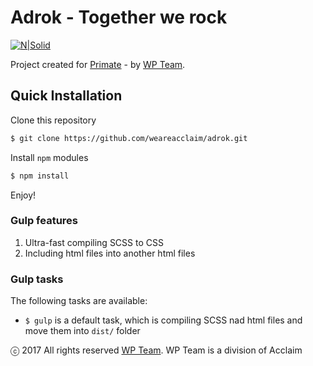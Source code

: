 # Adrok - Together we rock

[![N|Solid](https://cldup.com/k_YU_-fvII.png)](http://wpteam.com)

Project created for [Primate](http://primate.co.uk) - by [WP Team](http://wpteam.com).

## Quick Installation

Clone this repository
```sh
$ git clone https://github.com/weareacclaim/adrok.git
```
Install ```npm``` modules
```sh
$ npm install
```
Enjoy!

### Gulp features

1. Ultra-fast compiling SCSS to CSS
2. Including html files into another html files

### Gulp tasks

The following tasks are available:

- `$ gulp` is a default task, which is compiling SCSS nad html files and move them into `dist/` folder

ⓒ 2017 All rights reserved [WP Team](http://wpteam.com). WP Team is a division of Acclaim
